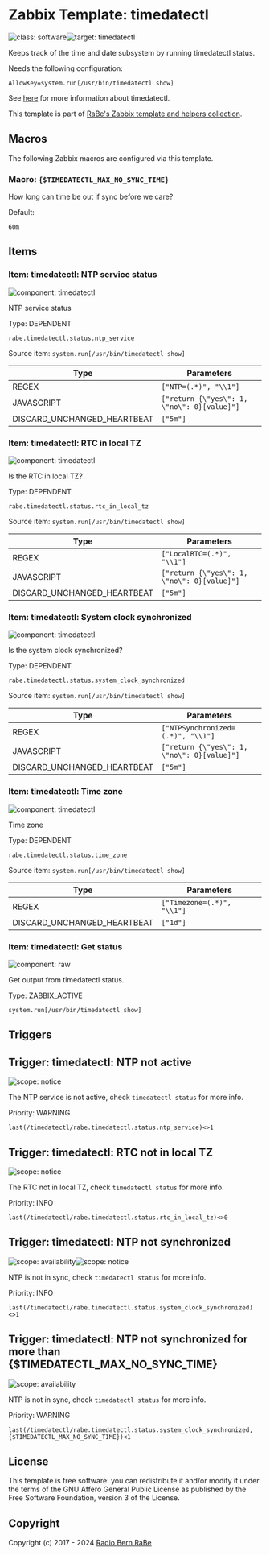 # Zabbix Template: timedatectl

![class: software](https://img.shields.io/badge/class-software-00c9bf)![target: timedatectl](https://img.shields.io/badge/target-timedatectl-00c9bf)

Keeps track of the time and date subsystem by running timedatectl status.

Needs the following configuration:
```
AllowKey=system.run[/usr/bin/timedatectl show]
```

See [here](https://www.freedesktop.org/software/systemd/man/latest/timedatectl.html)
for more information about timedatectl.

This template is part of [RaBe's Zabbix template and helpers
collection](https://github.com/radiorabe/rabe-zabbix).


## Macros

The following Zabbix macros are configured via this template.

### Macro: `{$TIMEDATECTL_MAX_NO_SYNC_TIME}`

How long can time be out if sync before we care?

Default:
```
60m
```

## Items

### Item: timedatectl: NTP service status

![component: timedatectl](https://img.shields.io/badge/component-timedatectl-00c9bf)

NTP service status

Type: DEPENDENT

```
rabe.timedatectl.status.ntp_service
```
Source item: `system.run[/usr/bin/timedatectl show]`

| Type | Parameters |
| ---- | ---------- |
| REGEX | `["NTP=(.*)", "\\1"]` |
| JAVASCRIPT | `["return {\"yes\": 1, \"no\": 0}[value]"]` |
| DISCARD_UNCHANGED_HEARTBEAT | `["5m"]` |

### Item: timedatectl: RTC in local TZ

![component: timedatectl](https://img.shields.io/badge/component-timedatectl-00c9bf)

Is the RTC in local TZ?

Type: DEPENDENT

```
rabe.timedatectl.status.rtc_in_local_tz
```
Source item: `system.run[/usr/bin/timedatectl show]`

| Type | Parameters |
| ---- | ---------- |
| REGEX | `["LocalRTC=(.*)", "\\1"]` |
| JAVASCRIPT | `["return {\"yes\": 1, \"no\": 0}[value]"]` |
| DISCARD_UNCHANGED_HEARTBEAT | `["5m"]` |

### Item: timedatectl: System clock synchronized

![component: timedatectl](https://img.shields.io/badge/component-timedatectl-00c9bf)

Is the system clock synchronized?

Type: DEPENDENT

```
rabe.timedatectl.status.system_clock_synchronized
```
Source item: `system.run[/usr/bin/timedatectl show]`

| Type | Parameters |
| ---- | ---------- |
| REGEX | `["NTPSynchronized=(.*)", "\\1"]` |
| JAVASCRIPT | `["return {\"yes\": 1, \"no\": 0}[value]"]` |
| DISCARD_UNCHANGED_HEARTBEAT | `["5m"]` |

### Item: timedatectl: Time zone

![component: timedatectl](https://img.shields.io/badge/component-timedatectl-00c9bf)

Time zone

Type: DEPENDENT

```
rabe.timedatectl.status.time_zone
```
Source item: `system.run[/usr/bin/timedatectl show]`

| Type | Parameters |
| ---- | ---------- |
| REGEX | `["Timezone=(.*)", "\\1"]` |
| DISCARD_UNCHANGED_HEARTBEAT | `["1d"]` |

### Item: timedatectl: Get status

![component: raw](https://img.shields.io/badge/component-raw-00c9bf)

Get output from timedatectl status.

Type: ZABBIX_ACTIVE

```
system.run[/usr/bin/timedatectl show]
```

## Triggers

## Trigger: timedatectl: NTP not active

![scope: notice](https://img.shields.io/badge/scope-notice-00c9bf)

The NTP service is not active, check `timedatectl status` for more info.

Priority: WARNING

```
last(/timedatectl/rabe.timedatectl.status.ntp_service)<>1
```

## Trigger: timedatectl: RTC not in local TZ

![scope: notice](https://img.shields.io/badge/scope-notice-00c9bf)

The RTC not in local TZ, check `timedatectl status` for more info.

Priority: INFO

```
last(/timedatectl/rabe.timedatectl.status.rtc_in_local_tz)<>0
```

## Trigger: timedatectl: NTP not synchronized

![scope: availability](https://img.shields.io/badge/scope-availability-00c9bf)![scope: notice](https://img.shields.io/badge/scope-notice-00c9bf)

NTP is not in sync, check `timedatectl status` for more info.

Priority: INFO

```
last(/timedatectl/rabe.timedatectl.status.system_clock_synchronized)<>1
```

## Trigger: timedatectl: NTP not synchronized for more than {$TIMEDATECTL_MAX_NO_SYNC_TIME}

![scope: availability](https://img.shields.io/badge/scope-availability-00c9bf)

NTP is not in sync, check `timedatectl status` for more info.

Priority: WARNING

```
last(/timedatectl/rabe.timedatectl.status.system_clock_synchronized,{$TIMEDATECTL_MAX_NO_SYNC_TIME})<1
```

## License

This template is free software: you can redistribute it and/or modify it under
the terms of the GNU Affero General Public License as published by the Free
Software Foundation, version 3 of the License.

## Copyright

Copyright (c) 2017 - 2024 [Radio Bern RaBe](http://www.rabe.ch)
